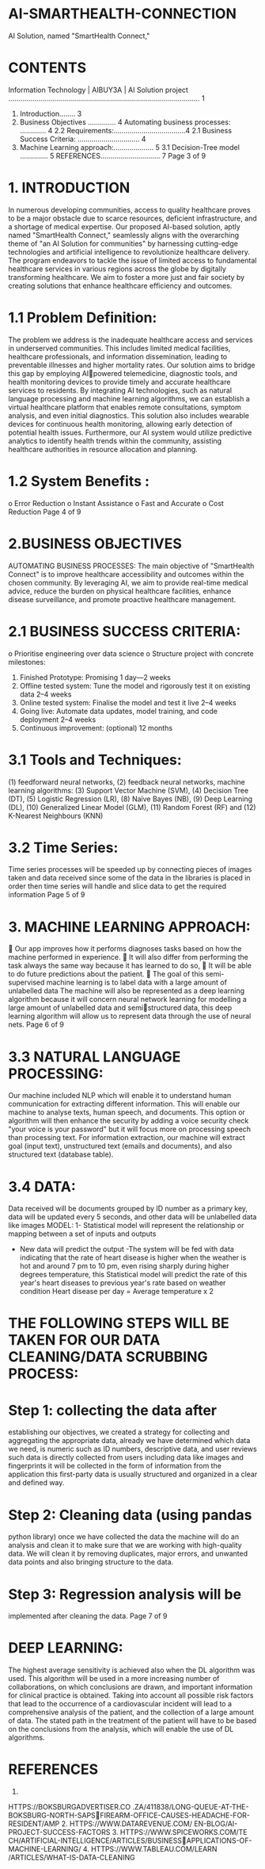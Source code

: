 # AI-SMARTHEALTH-CONNECTION
 AI Solution, named "SmartHealth Connect," 
 # CONTENTS
Information Technology | AIBUY3A | AI Solution project ................................................................................................ 1

1. Introduction........ 3
2. Business Objectives .............. 4
Automating business processes: ............. 4
2.2 Requirements:....................................4
2.1 Business Success Criteria: ............................... 4
3. Machine Learning approach:.................... 5
3.1 Decision-Tree model .............. 5
REFERENCES.............................. 7
Page 3 of 9
# 1. INTRODUCTION
In numerous developing communities, access to quality healthcare proves to be a major obstacle 
due to scarce resources, deficient infrastructure, and a shortage of medical expertise. Our 
proposed AI-based solution, aptly named "SmartHealth Connect," seamlessly aligns with the 
overarching theme of "an AI Solution for communities" by harnessing cutting-edge technologies 
and artificial intelligence to revolutionize healthcare delivery.
The program endeavors to tackle the issue of limited access to fundamental healthcare services in 
various regions across the globe by digitally transforming healthcare. We aim to foster a more just 
and fair society by creating solutions that enhance healthcare efficiency and outcomes.
# 1.1 Problem Definition:
The problem we address is the inadequate healthcare 
access and services in underserved communities. This 
includes limited medical facilities, healthcare 
professionals, and information dissemination, leading 
to preventable illnesses and higher mortality rates. Our 
solution aims to bridge this gap by employing AIpowered telemedicine, diagnostic tools, and health 
monitoring devices to provide timely and accurate 
healthcare services to residents.
By integrating AI technologies, such as natural 
language processing and machine learning algorithms, 
we can establish a virtual healthcare platform that 
enables remote consultations, symptom analysis, and 
even initial diagnostics. This solution also includes 
wearable devices for continuous health monitoring, 
allowing early detection of potential health issues. 
Furthermore, our AI system would utilize predictive 
analytics to identify health trends within the community, 
assisting healthcare authorities in resource allocation 
and planning.
# 1.2 System Benefits :
o Error Reduction
o Instant Assistance
o Fast and Accurate
o Cost Reduction
Page 4 of 9
# 2.BUSINESS OBJECTIVES
AUTOMATING BUSINESS PROCESSES:
The main objective of "SmartHealth Connect" is to 
improve healthcare accessibility and outcomes 
within the chosen community. By leveraging AI, we 
aim to provide real-time medical advice, reduce the 
burden on physical healthcare facilities, enhance 
disease surveillance, and promote proactive 
healthcare management.
# 2.1 BUSINESS SUCCESS CRITERIA:
o Prioritise engineering over data science
o Structure project with concrete milestones:
1. Finished Prototype: Promising 1 day—2 
weeks
2. Offline tested system: Tune the model and 
rigorously test it on existing data 2–4 weeks
3. Online tested system: Finalise the model 
and test it live 2–4 weeks
4. Going live: Automate data updates, model 
training, and code deployment 2–4 weeks
5. Continuous improvement: (optional) 12 
months
# 3.1 Tools and Techniques:
(1) feedforward neural networks, 
(2) feedback neural networks, machine 
learning algorithms: 
(3) Support Vector Machine (SVM), 
(4) Decision Tree (DT), 
(5) Logistic Regression (LR),
(8) Naïve Bayes (NB), 
(9) Deep Learning (DL),
(10) Generalized Linear Model (GLM), 
(11) Random Forest (RF) and 
(12) K-Nearest Neighbours (KNN)
# 3.2 Time Series:
Time series processes will be speeded up by 
connecting pieces of images taken and data 
received since some of the data in the 
libraries is placed in order then time series 
will handle and slice data to get the 
required information
Page 5 of 9
# 3. MACHINE LEARNING APPROACH:
 Our app improves how it performs 
diagnoses tasks based on how the 
machine performed in experience.
 It will also differ from performing the task 
always the same way because it has 
learned to do so,
 It will be able to do future predictions 
about the patient.
 The goal of this semi-supervised machine 
learning is to label data with a large 
amount of unlabelled data The machine 
will also be represented as a deep 
learning algorithm because it will concern 
neural network learning for modelling a 
large amount of unlabelled data and semistructured data, this deep learning 
algorithm will allow us to represent data 
through the use of neural nets.
Page 6 of 9
# 3.3 NATURAL LANGUAGE PROCESSING:
Our machine included NLP which will enable it to 
understand human communication for extracting 
different information. This will enable our machine 
to analyse texts, human speech, and documents. 
This option or algorithm will then enhance the 
security by adding a voice security check "your 
voice is your password" but it will focus more on 
processing speech than processing text. For 
information extraction, our machine will extract 
goal (input text), unstructured text (emails and 
documents), and also structured text (database 
table).
# 3.4 DATA:
Data received will be documents grouped by ID 
number as a primary key, data will be updated 
every 5 seconds, and other data will be 
unlabelled data like images
MODEL:
1- Statistical model will represent the relationship or 
mapping between a set of inputs and outputs
- New data will predict the output
-The system will be fed with data indicating that the rate of 
heart disease is higher when the weather is hot and around 
7 pm to 10 pm, even rising sharply during higher degrees
temperature, this Statistical model will predict the rate of this 
year's heart diseases to previous year's rate based on 
weather condition
 Heart disease per day = Average temperature x 2
# THE FOLLOWING STEPS WILL BE TAKEN FOR OUR DATA CLEANING/DATA SCRUBBING PROCESS:
# Step 1: collecting the data after 
establishing our objectives, we created a 
strategy for collecting and aggregating 
the appropriate data, already we have 
determined which data we need, is 
numeric such as ID numbers, descriptive 
data, and user reviews such data is 
directly collected from users including 
data like images and fingerprints it will 
be collected in the form of information 
from the application this first-party data 
is usually structured and organized in a 
clear and defined way.
# Step 2: Cleaning data (using pandas
python library) once we have collected 
the data the machine will do an analysis 
and clean it to make sure that we are 
working with high-quality data. We will 
clean it by removing duplicates, major 
errors, and unwanted data points and 
also bringing structure to the data.
# Step 3: Regression analysis will be 
implemented after cleaning the data. 
Page 7 of 9
# DEEP LEARNING:
The highest average sensitivity is achieved also when the DL 
algorithm was used.
This algorithm will be used in a more increasing number of 
collaborations, on which conclusions are drawn, and 
important information for clinical practice is obtained. Taking 
into account all possible risk factors that lead to the 
occurrence of a cardiovascular incident will lead to a 
comprehensive analysis of the patient, and the collection of 
a large amount of data.
The stated path in the treatment of the patient will have to 
be based on the conclusions from the analysis, which will 
enable the use of DL algorithms.
# REFERENCES
1.
HTTPS://BOKSBURGADVERTISER.CO
.ZA/411838/LONG-QUEUE-AT-THE-BOKSBURG-NORTH-SAPSFIREARM-OFFICE-CAUSES-HEADACHE-FOR-RESIDENT/AMP
2.
HTTPS://WWW.DATAREVENUE.COM/
EN-BLOG/AI-PROJECT-SUCCESS-FACTORS
3.
HTTPS://WWW.SPICEWORKS.COM/TE
CH/ARTIFICIAL-INTELLIGENCE/ARTICLES/BUSINESSAPPLICATIONS-OF-MACHINE-LEARNING/
4.
HTTPS://WWW.TABLEAU.COM/LEARN
/ARTICLES/WHAT-IS-DATA-CLEANING

